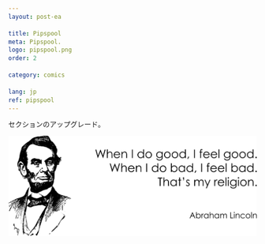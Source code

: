 ```yaml
---
layout: post-ea

title: Pipspool
meta: Pipspool.
logo: pipspool.png
order: 2

category: comics

lang: jp
ref: pipspool
---
```


セクションのアップグレード。

<a data-fancybox="gallery" href="/img/programming/Lincoln.png"><img src="/img/programming/Lincoln.png" alt=""></a>
